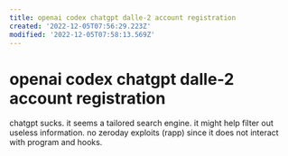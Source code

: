 ```yaml
---
title: openai codex chatgpt dalle-2 account registration
created: '2022-12-05T07:56:29.223Z'
modified: '2022-12-05T07:58:13.569Z'
---
```


# openai codex chatgpt dalle-2 account registration

chatgpt sucks. it seems a tailored search engine. it might help filter out useless information. no zeroday exploits (rapp) since it does not interact with program and hooks.
